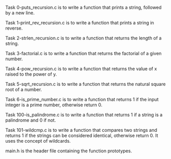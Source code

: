 Task 0-puts_recursion.c is to write a function that prints a string, followed by a new line.

Task 1-print_rev_recursion.c is to write a function that prints a string in reverse.

Task 2-strlen_recursion.c is to write a function that returns the length of a string.

Task 3-factorial.c is to write a function that returns the factorial of a given number.

Task 4-pow_recursion.c is to write a function that returns the value of x raised to the power of y.

Task 5-sqrt_recursion.c is to write a function that returns the natural square root of a number.

Task 6-is_prime_number.c is to write a function that returns 1 if the input integer is a prime number, otherwise return 0.

Task 100-is_palindrome.c is to write a function that returns 1 if a string is a palindrome and 0 if not.

Task 101-wildcmp.c is to write a function that compares two strings and returns 1 if the strings can be considered identical, otherwise return 0. It uses the concept of wildcards.

main.h is the header file containing the function prototypes.
